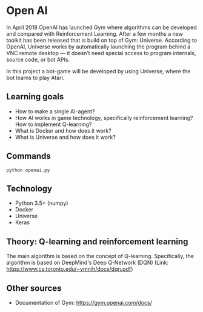 # Open AI

In April 2018 OpenAI has launched Gym where algorithms can be developed and compared with Reinforcement Learning. After a few months a new toolkit has been released that is build on top of Gym: Universe. According to OpenAI, Universe works by automatically launching the program behind a VNC remote desktop — it doesn’t need special access to program internals, source code, or bot APIs.

In this project a bot-game will be developed by using Universe, where the bot learns to play Atari.

## Learning goals
- How to make a single AI-agent?
- How AI works in game technology, specifically reinforcement learning? How to implement Q-learning?
- What is Docker and how does it work?
- What is Universe and how does it work?

## Commands
``` python openai.py ```

## Technology
- Python 3.5+ (numpy)
- Docker
- Universe 
- Keras

## Theory: Q-learning and reinforcement learning
The main algorithm is based on the concept of Q-learning. Specifically, the algorithm is based on DeepMind's Deep Q-Network (DQN) (Link: https://www.cs.toronto.edu/~vmnih/docs/dqn.pdf)

## Other sources
- Documentation of Gym: https://gym.openai.com/docs/ 
